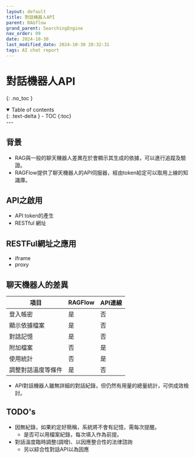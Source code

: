 ```yaml
---
layout: default
title: 對話機器人API
parent: RAGflow
grand_parent: SearchingEngine
nav_order: 99
date: 2024-10-30 
last_modified_date: 2024-10-30 20:32:31
tags: AI chat report
---
```


# 對話機器人API  
{: .no_toc }

<details open markdown="block">
  <summary>
    Table of contents
  </summary>
  {: .text-delta }
- TOC
{:toc}
</details>
---

## 背景

- RAG與一般的聊天機器人差異在於會顯示其生成的依據，可以進行追蹤及驗證。
- RAGFlow提供了聊天機器人的API伺服器，經由token給定可以取用上線的知識庫。

## API之啟用

- API token的產生
- RESTful 網址

## RESTFul網址之應用 

- iframe
- proxy

## 聊天機器人的差異

項目|RAGFlow|API連線
-|-|-
登入帳密|是|否
顯示依據檔案|是|否
對話記憶|是|否
附加檔案|否|是
使用統計|否|是
調整對話溫度等條件|是|否

- API對話機器人雖無詳細的對話紀錄，但仍然有用量的總量統計，可供成效檢討。

## TODO's

- 因無紀錄，如果約定好簡稱，系統將不會有記憶，需每次提醒。
  - 是否可以用檔案紀錄，每次填入作為前提。
- 對話溫度臨時調整(調增)、以因應整合性的法律諮詢
  - 另以綜合性對話API以為因應
